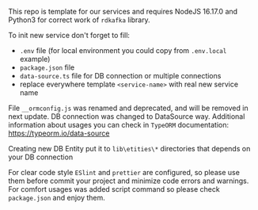 This repo is template for our services and requires NodeJS 16.17.0 and Python3 for correct work of `rdkafka` library.

To init new service don't forget to fill:
- `.env` file (for local environment you could copy from `.env.local` example)
- `package.json` file
- `data-source.ts` file for DB connection or multiple connections
- replace everywhere template `<service-name>` with real new service name

File `__ormconfig.js` was renamed and deprecated, and will be removed in next update. DB connection was changed to 
DataSource way. Additional information about usages you can check in `TypeORM` documentation:
https://typeorm.io/data-source

Creating new DB Entity put it to `lib\etities\*` directories that depends on your DB connection

For clear code style `ESlint` and `prettier` are configured, so please use them before commit your project and minimize code
errors and warnings. For comfort usages was added script command so please check `package.json` and enjoy them.
